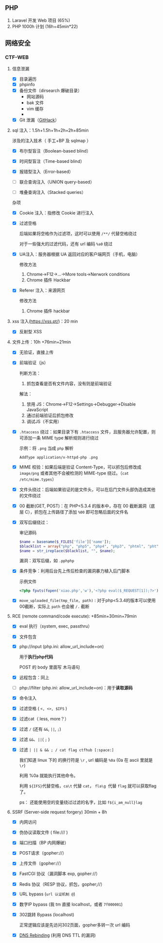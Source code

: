 ## PHP

1. Laravel 开发 Web 项目 (65%)
2. PHP 1000h 计划 (16h+45min*22)

## 网络安全

### CTF-WEB

1. 信息泄漏

    - [x] 目录遍历
    - [x] phpinfo
    - [x] 备份文件（dirsearch 爆破目录）
      - 网站源码
      - bak 文件
      - vim 缓存
      - 
    - [x] Git 泄漏（[GitHack](https://github.com/BugScanTeam/GitHack)）

2. sql 注入：1.5h+1.5h+1h+2h+2h+85min

    涉及的注入技术（ 手工+BP 及 sqlmap ）

    - [x] 布尔型盲注（Boolean-based blind）

    - [x] 时间型盲注（Time-based blind）

    - [x] 报错型注入（Error-based）

    - [ ] 联合查询注入（UNION query-based）

    - [ ] 堆叠查询注入（Stacked queries）

    杂项

    - [x] Cookie 注入：指修改 Cookie 进行注入

    - [x] 过滤空格

        后端如果将空格作为过滤项，这时可以使用 `/**/` 代替空格绕过

        对于一些强大的过滤代码，还有 url 编码 `%a0` 绕过

    - [x] UA注入：服务器根据 UA 返回对应的客户端网页（手机，电脑）

        修改方法

        1. Chrome->F12->...->More tools->Nerwork conditions
        2. Chrome 插件 Hackbar

    - [x] Referer 注入：来源网页

        修改方法

        1. Chrome 插件 hackbar

3. xss 注入(https://xss.pt/)：20 min

    - [x] 反射型 XSS

4. 文件上传：10h +76min+21min
    - [x] 无验证，直接上传

    - [x] 前端验证（js）

        判断方法：

        1. 抓包查看是否有文件内容，没有则是前端验证

        解法：

        1. 禁用 JS：Chrome->F12->Settings->Debugger->Disable JavaScript
        2. 通过前端验证后抓包修改
        3. 调试JS（不实用）

    - [x] `.htaccess` 绕过：如果目录下有 `.htaccess` 文件，且服务器允许配置，则可添加一条 MIME type 解析规则进行绕过

        示例：将 `.png` 当成 `php` 解析

        ```
        AddType application/x-httpd-php .png
        ```

    - [x] MIME 校验：如果后端是验证 Content-Type，可以抓包后修改成 `image/png` 或者其他不会被检测的 MIME-type 绕过。（`cat /etc/mime.types`）

    - [x] 文件头绕过：后端如果验证的是文件头，可以在后门文件头部伪造成其他的文件绕过

    - [x] 00 截断(GET, POST)：在 PHP<5.3.4 的版本中，存在 00 截断漏洞（底层 C），抓包在上传路径了添加 `%00` 即可忽略后面的文件名

    - [x] 双写后缀绕过：

        审记源码

        ```php
        $name = basename($_FILES['file']['name']);
        $blacklist = array("php", "php5", "php4", "php3", "phtml", "pht", "jsp", "jspa", "jspx", "jsw", "jsv", "jspf", "jtml", "asp", "aspx", "asa", "asax", "ascx", "ashx", "asmx", "cer", "swf", "htaccess", "ini");
        $name = str_ireplace($blacklist, "", $name);
        ```

        漏洞：双写后缀，如 `.pphphp`

    - [x] 条件竞争：利用后台先上传后检查的漏洞暴力植入后门脚本

        示例文件

        ```php
        <?php fputs(fopen('xiao.php','w'),'<?php eval($_REQUEST[1]);?>');?>
        ```

    - [x] `move_uploaded_file(tmp_file, path)` : 对于php<5.3.4的版本可以使用00截断，实际上 `path` 也会被 `/.` 截断

5. RCE (remote command/code execute):  +85min+30min+79min

    - [x] eval 执行（system, exec, passthru）

    - [x] 文件包含

    - [x] php://input (php.ini: allow_url_include=on)

        用于**执行php代码**

        POST 的 body 里面写 木马语句

    - [x] 远程包含：同上

    - [ ] php://filter (php.ini: allow_url_include=on)：用于**读取源码**

    - [x] 命令注入

    - [x] 过滤空格 ( `<, <>, $IFS` )

    - [x] 过滤cat（ less, more？）

    - [x] 过滤 `/` (还有 `&&`, `||`, `;`)

    - [x] 过滤 `&&`、`||`( `;` )

    - [x] 过滤 `| || & && ; / cat flag ctfhub [:space:]`

        我们知道 linux 下的 的换行符是 `\r` , url 编码是 `%0a` (0a 在 ascii 里就是 `\r`)

        利用 %0a 就能执行其他命令。

        利用 `${IFS}`代替空格，`ca\t` 代替 `cat`， `fla\g `代替 `flag` 就可以获取flag了。

        ps： 还能使用空的变量绕过过滤的名字，比如 `f${i_am_null}lag`

6. SSRF (Server-side request forgery) 30min + 8h

    - [x] 内网访问
    
    - [x] 伪协议读取文件 ( file:/// )
    
    - [x] 端口扫描（BP 内网爆破）
    
    - [x] POST请求（gopher://）
    
    - [x] 上传文件（gopher://）
    
    - [x] FastCGI 协议（漏洞脚本 exp, gopher://）
    
    - [x] Redis 协议（RESP 协议，抓包，gopher;//）
    
    - [x] URL bypass (`url 认证机制 @`)
    
    - [x] 数字IP bypass (我 tm 直接 localhost，或者 `7f000001`)
    
    - [x] 302跳转 Bypass (localhost)
    
        正常逻辑应该是先访问302页面，gopher多转一次 url 编码
    
    - [x] [DNS Rebinding](https://zhuanlan.zhihu.com/p/89426041) (利用 DNS TTL 的漏洞)

